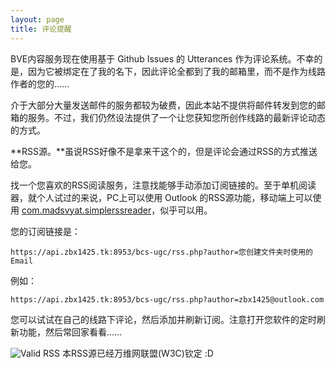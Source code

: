 ```yaml
---
layout: page
title: 评论提醒
---
```


BVE内容服务现在使用基于 Github Issues 的 Utterances 作为评论系统。不幸的是，因为它被绑定在了我的名下，因此评论全都到了我的邮箱里，而不是作为线路作者的您的……

介于大部分大量发送邮件的服务都较为破费，因此本站不提供将邮件转发到您的邮箱的服务。不过，我们仍然设法提供了一个让您获知您所创作线路的最新评论动态的方式。

**RSS源。**虽说RSS好像不是拿来干这个的，但是评论会通过RSS的方式推送给您。

找一个您喜欢的RSS阅读服务，注意找能够手动添加订阅链接的。至于单机阅读器，就个人试过的来说，PC上可以使用 Outlook 的RSS源功能，移动端上可以使用 [com.madsvyat.simplerssreader](https://cn.apkshub.com/app/com.madsvyat.simplerssreader)，似乎可以用。

您的订阅链接是：

```
https://api.zbx1425.tk:8953/bcs-ugc/rss.php?author=您创建文件夹时使用的Email
```

例如：

```
https://api.zbx1425.tk:8953/bcs-ugc/rss.php?author=zbx1425@outlook.com
```

您可以试试在自己的线路下评论，然后添加并刷新订阅。注意打开您软件的定时刷新功能，然后常回家看看……

![Valid RSS](https://validator.w3.org/feed/images/valid-rss-rogers.png) 本RSS源已经万维网联盟(W3C)钦定 :D